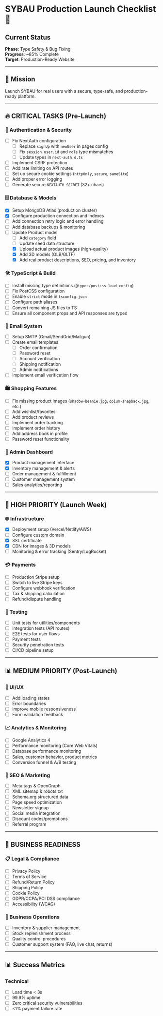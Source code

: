 # SYBAU Production Launch Checklist 🚀

## Current Status
**Phase**: Type Safety & Bug Fixing  
**Progress**: ~85% Complete  
**Target**: Production-Ready Website  

---

## 🎯 Mission
Launch SYBAU for real users with a secure, type-safe, and production-ready platform.  

---

## 🔥 CRITICAL TASKS (Pre-Launch)

### 🔐 Authentication & Security
- [ ] Fix NextAuth configuration
  - [ ] Replace `signUp` with `newUser` in pages config
  - [ ] Fix `session.user.id` and `role` type mismatches
  - [ ] Update types in `next-auth.d.ts`
- [ ] Implement CSRF protection
- [ ] Add rate limiting on API routes
- [ ] Set up secure cookie settings (`httpOnly`, `secure`, `sameSite`)
- [ ] Add proper error logging
- [ ] Generate secure `NEXTAUTH_SECRET` (32+ chars)

### 🗄️ Database & Models
- [x] Setup MongoDB Atlas (production cluster)
- [x] Configure production connection and indexes
- [ ] Add connection retry logic and error handling
- [ ] Add database backups & monitoring
- [ ] Update Product model
  - [ ] Add `category` field
  - [ ] Update seed data structure
  - [x] Upload actual product images (high-quality)
  - [x] Add 3D models (GLB/GLTF)
  - [x] Add real product descriptions, SEO, pricing, and inventory

### 🛠️ TypeScript & Build
- [ ] Install missing type definitions (`@types/postcss-load-config`)
- [ ] Fix PostCSS configuration
- [ ] Enable `strict` mode in `tsconfig.json`
- [ ] Configure path aliases
- [ ] Convert remaining JS files to TS
- [ ] Ensure all component props and API responses are typed

### 📧 Email System
- [ ] Setup SMTP (Gmail/SendGrid/Mailgun)
- [ ] Create email templates:
  - [ ] Order confirmation
  - [ ] Password reset
  - [ ] Account verification
  - [ ] Shipping notification
  - [ ] Admin notifications
- [ ] Implement email verification flow

### 🛍️ Shopping Features
- [ ] Fix missing product images (`shadow-beanie.jpg`, `opium-snapback.jpg`, etc.)
- [ ] Add wishlist/favorites
- [ ] Add product reviews
- [ ] Implement order tracking
- [ ] Implement order history
- [ ] Add address book in profile
- [ ] Password reset functionality

### 👥 Admin Dashboard
- [x] Product management interface
- [x] Inventory management & alerts
- [ ] Order management & fulfillment
- [ ] Customer management system
- [ ] Sales analytics/reporting

---

## 🚨 HIGH PRIORITY (Launch Week)

### 🌐 Infrastructure
- [x] Deployment setup (Vercel/Netlify/AWS)
- [ ] Configure custom domain
- [x] SSL certificate
- [x] CDN for images & 3D models
- [ ] Monitoring & error tracking (Sentry/LogRocket)

### 💳 Payments
- [ ] Production Stripe setup
- [ ] Switch to live Stripe keys
- [ ] Configure webhook verification
- [ ] Tax & shipping calculation
- [ ] Refund/dispute handling

### 🧪 Testing
- [ ] Unit tests for utilities/components
- [ ] Integration tests (API routes)
- [ ] E2E tests for user flows
- [ ] Payment tests
- [ ] Security penetration tests
- [ ] CI/CD pipeline setup

---

## 📊 MEDIUM PRIORITY (Post-Launch)

### 🎨 UI/UX
- [ ] Add loading states
- [ ] Error boundaries
- [ ] Improve mobile responsiveness
- [ ] Form validation feedback

### 📈 Analytics & Monitoring
- [ ] Google Analytics 4
- [ ] Performance monitoring (Core Web Vitals)
- [ ] Database performance monitoring
- [ ] Sales, customer behavior, product metrics
- [ ] Conversion funnel & A/B testing

### 🎯 SEO & Marketing
- [ ] Meta tags & OpenGraph
- [ ] XML sitemap & robots.txt
- [ ] Schema.org structured data
- [ ] Page speed optimization
- [ ] Newsletter signup
- [ ] Social media integration
- [ ] Discount codes/promotions
- [ ] Referral program

---

## 💼 BUSINESS READINESS

### 📋 Legal & Compliance
- [ ] Privacy Policy
- [ ] Terms of Service
- [ ] Refund/Return Policy
- [ ] Shipping Policy
- [ ] Cookie Policy
- [ ] GDPR/CCPA/PCI DSS compliance
- [ ] Accessibility (WCAG)

### 🏪 Business Operations
- [ ] Inventory & supplier management
- [ ] Stock replenishment process
- [ ] Quality control procedures
- [ ] Customer support system (FAQ, live chat, returns)

---


## 📊 Success Metrics

### Technical
- [ ] Load time < 3s
- [ ] 99.9% uptime
- [ ] Zero critical security vulnerabilities
- [ ] <1% payment failure rate
